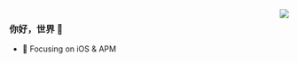 <img align="right" src="https://github-readme-stats.vercel.app/api?username=Lobster-King&show_icons=true&icon_color=CE1D2D&text_color=718096&bg_color=ffffff&hide_title=true" />

### 你好，世界 👋

- :hammer: Focusing on iOS & APM
